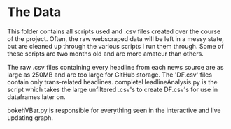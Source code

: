 # The Data

This folder contains all scripts used and .csv files created over the course of the project. Often, the raw webscraped data will be left in a messy state, but are cleaned up through the various scripts I run them through. Some of these scripts are two months old and are more amateur than others.

The raw .csv files containing every headline from each news source are as large as 250MB and are too large for GitHub storage. The 'DF.csv' files contain only trans-related headlines. completeHeadlineAnalysis.py is the script which takes the large unfiltered .csv's to create DF.csv's for use in dataframes later on.

bokehVBar.py is responsible for everything seen in the interactive and live updating graph.
